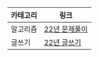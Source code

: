|카테고리|링크|
| ------ | ------ | 
| 알고리즘| [22년 문제풀이](22년/22년-문제풀이.md) | 
| 글쓰기 | [22년 글쓰기](22년/22년-글쓰기.md) |